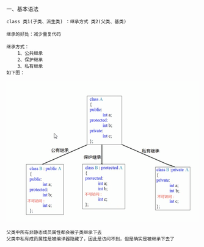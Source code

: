 一、基本语法

    class 类1(子类、派生类) ：继承方式 类2(父类、基类)

    继承的好处：减少重复代码
    
    继承方式：
        1、公共继承
        2、保护继承
        3、私有继承
    如下图：
![image](https://github.com/ZBang/offer/blob/master/imgs/%E5%A4%9A%E6%80%81%E7%BB%A7%E6%89%BF%E6%96%B9%E5%BC%8F.png)

    父类中所有非静态成员属性都会被子类继承下去
    父类中私有成员属性是被编译器隐藏了，因此是访问不到，但是确实是被继承下去了